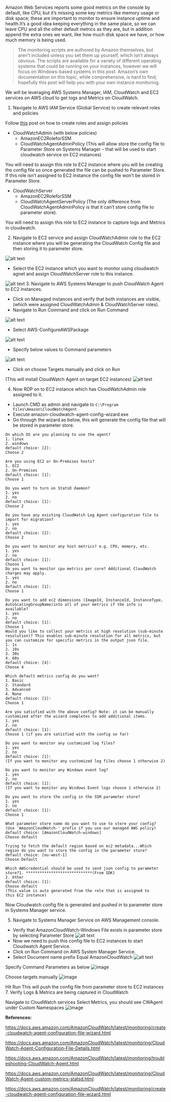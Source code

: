 Amazon Web Services reports some good metrics on the console by default, like CPU, but it’s missing some key metrics like memory usage or disk space; these are important to monitor to ensure instance uptime and health.It’s a good idea keeping everything in the same place, so we can leave CPU and all the other default metrics as they are, but in addition append the extra ones we want, like how much disk space we have, or how much memory is being used.

> The monitoring scripts are authored by Amazon themselves, but aren’t included unless you set them up yourself, which isn’t always obvious. The scripts are available for a variety of different operating systems that could be running on your instances, however we will focus on Windows-based systems in this post. Amazon’s own documentation on this topic, while comprehensive, is hard to find; hopefully this post will help you with your own instance monitoring.

We will be leveraging AWS Systems Manager, IAM, CloudWatch and EC2 services on AWS cloud to get logs and Metrics on CloudWatch.

1.  Navigate to AWS IAM Service (Global Service) to create relevant roles and policies

Follow [this](https://docs.aws.amazon.com/awscloudtrail/latest/userguide/cloudtrail-sharing-logs-create-role.html) post on how to create roles and assign policies

-   CloudWatchAdmin (with below policies)
    -   AmazonEC2RoleforSSM
    -   CloudWatchAgentAdminPolicy (This will allow store the config file to Parameter Store on Systems Manager – that will be used to start cloudwatch service on EC2 instances)

You will need to assign this role to EC2 instance where you will be creating the config file so once generated the file can be pushed to Parameter Store. If this role isn’t assigned to EC2 instance the config file won’t be stored in Parameter Store.

-   CloudWatchServer
    -   AmazonEC2RoleforSSM
    -   CloudWatchAgentServerPolicy (The only difference from CloudWatchAgentAdminPolicy is that it can’t store config file to parameter store).
    
You will need to assign this role to EC2 instance to capture logs and Metrics in cloudwatch.

2.  Navigate to EC2 service and assign CloudWatchAdmin role to the EC2 instance where you will be generating the CloudWatch Config file and then storing it to parameter store.

![alt text](https://sysadmindiary.co.uk/wp-content/uploads/2019/10/006.png)

-   Select the EC2 instance which you want to monitor using cloudwatch agnet and assign CloudWatchServer role to this instance.

![alt text](https://sysadmindiary.co.uk/wp-content/uploads/2019/10/007.png)
3. Navigate to AWS Systems Manager to push CloudWatch Agent to EC2 instances.

-   Click on Managed instances and verify that both instances are visible, (which were assigned CloudWatchAdmin & CloudWatchServer roles).
-   Navigate to Run Command and click on Run Command

![alt text](https://sysadmindiary.co.uk/wp-content/uploads/2019/10/008-1024x432.png)
-   Select AWS-ConfigureAWSPackage

![alt text](https://sysadmindiary.co.uk/wp-content/uploads/2019/10/009-1024x513.png)
-   Specify below values to Command parameters

![alt text](https://sysadmindiary.co.uk/wp-content/uploads/2019/10/010-1024x238.png)
-   Click on choose Targets manually and click on Run

(This will install CloudWatch Agent on target EC2 instances)
![alt text](https://sysadmindiary.co.uk/wp-content/uploads/2019/10/011-1024x390.png)

4. Now RDP on to EC2 instance which has CloudWatchAdmin role assigned to it.

-   Launch CMD as admin and navigate to `C:\Program Files\Amazon\CloudWatchAgent`
-   Execute amazon-cloudwatch-agent-config-wizard.exe
-   Go through the wizard as below, this will generate the config file that will be stored in parameter store.
```aws
On which OS are you planning to use the agent?
1. linux
2. windows
default choice: [2]:
Choose 2

Are you using EC2 or On-Premises hosts?
1. EC2
2. On-Premises
default choice: [1]:
Choose 1

Do you want to turn on StatsD daemon?
1. yes
2. no
default choice: [1]:
Choose 2

Do you have any existing CloudWatch Log Agent configuration file to import for migration?
1. yes
2. no
default choice: [2]:
Choose 2

Do you want to monitor any host metrics? e.g. CPU, memory, etc.
1. yes
2. no
default choice: [1]:
Choose 1
Do you want to monitor cpu metrics per core? Additional CloudWatch charges may apply.
1. yes
2. no
default choice: [1]:
Choose 1

Do you want to add ec2 dimensions (ImageId, InstanceId, InstanceType, AutoScalingGroupName)into all of your metrics if the info is available?
1. yes
2. no
default choice: [1]:
Choose 1
Would you like to collect your metrics at high resolution (sub-minute resolution)? This enables sub-minute resolution for all metrics, but you can customize for specific metrics in the output json file.
1. 1s
2. 10s
3. 30s
4. 60s
default choice: [4]:
Choose 4

Which default metrics config do you want?
1. Basic
2. Standard
3. Advanced
4. None
default choice: [1]:            
Choose 1

Are you satisfied with the above config? Note: it can be manually customized after the wizard completes to add additional items.
1. yes
2. no
default choice: [1]:
Choose 1 (if you are satisfied with the config so far)

Do you want to monitor any customized log files?
1. yes
2. no
default choice: [1]:
(If you want to monitor any customized log files choose 1 otherwise 2)

Do you want to monitor any Windows event log?
1. yes
2. no
default choice: [1]:
(If you want to monitor any Windows Event logs choose 1 otherwise 2)

Do you want to store the config in the SSM parameter store?
1. yes
2. no
default choice: [1]:
Choose 1

What parameter store name do you want to use to store your config? (Use 'AmazonCloudWatch-' prefix if you use our managed AWS policy)
default choice: [AmazonCloudWatch-windows]
Choose default

Trying to fetch the default region based on ec2 metadata...Which region do you want to store the config in the parameter store?
default choice: [eu-west-1]
Choose Default

Which AWScredential should be used to send json config to parameter store?1. *****************************(From SDK)
2. Other
default choice: [1]:
Choose default
(This value is auto generated from the role that is assigned to
this EC2 instance)
```
Now Cloudwatch config file is generated and pushed in to parameter store in Systems Manager service.

5.  Navigate to Systems Manager Service on AWS Management console.

-   Verify that AmazonCloudWatch-Windows File exists in parameter store by selecting Parameter Store
![alt text](https://sysadmindiary.co.uk/wp-content/uploads/2019/10/012-1024x541.png)
-   Now we need to push this config file to EC2 instances to start Cloudwatch Agent Service.
-   Click on Run Command on AWS System Manager Service.
-   Select Document name prefix Equal AmazonCloudWatch
![alt text](https://sysadmindiary.co.uk/wp-content/uploads/2019/10/013-1024x300.png)

Specify Command Parameters as below
![image](https://user-images.githubusercontent.com/67142634/111317353-fece2200-865b-11eb-848a-481611b95259.png)

Choose targets manually
![image](https://user-images.githubusercontent.com/67142634/111317417-10afc500-865c-11eb-938c-e7f379ebe8fe.png)

Hit Run
This will push the config file from parameter store to EC2 instances
7. Verify Logs & Metrics are being captured in CloudWatch

Navigate to CloudWatch services
Select Metrics, you should see CWAgent under Custom Namespaces
![image](https://user-images.githubusercontent.com/67142634/111317491-1f967780-865c-11eb-9ff6-d791ababf84c.png)

**References:**

https://docs.aws.amazon.com/AmazonCloudWatch/latest/monitoring/create-cloudwatch-agent-configuration-file-wizard.html

https://docs.aws.amazon.com/AmazonCloudWatch/latest/monitoring/CloudWatch-Agent-Configuration-File-Details.html

https://docs.aws.amazon.com/AmazonCloudWatch/latest/monitoring/troubleshooting-CloudWatch-Agent.html

https://docs.aws.amazon.com/AmazonCloudWatch/latest/monitoring/CloudWatch-Agent-custom-metrics-statsd.html

https://docs.aws.amazon.com/AmazonCloudWatch/latest/monitoring/create-cloudwatch-agent-configuration-file-wizard.html
